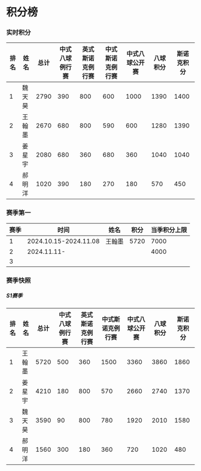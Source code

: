 # 积分榜

### 实时积分

| 排名 | 姓名   | 总计 | 中式八球例行赛 | 英式斯诺克例行赛 | 中式斯诺克例行赛 | 中式八球公开赛 | 八球积分 | 斯诺克积分 |
| ---- | ----- | ---- | ------------ | --------------- | --------------- | ------------  | ------- | ---------- |
| 1    | 魏天昊 | 2790 | 390          | 800             | 600             | 1000         | 1390     | 1400      |
| 2    | 王翰墨 | 2670 | 680          | 800             | 590             | 600          | 1280     | 1390      |
| 3    | 姜星宇 | 2080 | 680          | 360             | 680             | 360          | 1040     | 1040      |
| 4    | 郝明洋 | 1020 | 390          | 180             | 270             | 180          | 570      | 450       |

### 赛季第一

| 赛季 | 时间                  | 姓名   | 积分 | 当季积分上限  |
| ---- | -------------------- | ------ | ---- | ------------ |
| 1    | 2024.10.15-2024.11.08 | 王翰墨 | 5720 | 7000         |
| 2    | 2024.11.11-           |       |      | 4000         |
| 3    |                       |       |      |              |

### 赛季快照

##### S1赛季

| 排名 | 姓名   | 总计 | 中式八球例行赛 | 英式斯诺克例行赛 | 中式斯诺克例行赛 | 中式八球公开赛 | 八球积分 | 斯诺克积分 |
| ---- | ----- | ---- | ------------ | --------------- | --------------- | ------------  | ------- | ---------- |
| 1    | 王翰墨 | 5720 | 500          | 360             | 1500            | 3360         | 3860     | 1860      |
| 2    | 姜星宇 | 4210 | 180          | 800             | 570             | 2660         | 2740     | 1370      |
| 3    | 魏天昊 | 3590 | 90           | 800             | 780             | 1920         | 2010     | 1580      |
| 4    | 郝明洋 | 1560 | 300          | 180             | 360             | 720          | 1020     | 480       |

